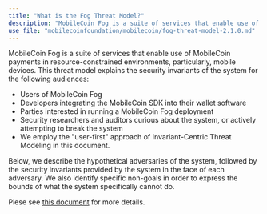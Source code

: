 ```yaml
---
title: "What is the Fog Threat Model?"
description: "MobileCoin Fog is a suite of services that enable use of MobileCoin payments in resource-constrained environments, particularly, mobile devices."
use_file: "mobilecoinfoundation/mobilecoin/fog-threat-model-2.1.0.md"
---
```

MobileCoin Fog is a suite of services that enable use of MobileCoin payments in resource-constrained environments, particularly, mobile devices. This threat model explains the security invariants of the system for the following audiences:

- Users of MobileCoin Fog
- Developers integrating the MobileCoin SDK into their wallet software
- Parties interested in running a MobileCoin Fog deployment
- Security researchers and auditors curious about the system, or actively attempting to break the system
- We employ the "user-first" approach of Invariant-Centric Threat Modeling in this document.

Below, we describe the hypothetical adversaries of the system, followed by the security invariants provided by the system in the face of each adversary. We also identify specific non-goals in order to express the bounds of what the system specifically cannot do.

Plese see [this document](https://github.com/mobilecoinfoundation/mobilecoin/blob/master/fog-threat-model-2.1.0.md) for more details.

